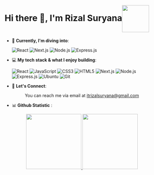 <h1>Hi there 👋, I'm Rizal Suryana<img align='center' src='https://user-images.githubusercontent.com/5713670/87202985-820dcb80-c2b6-11ea-9f56-7ec461c497c3.gif' width='88'></h1>

- 🌱 **Currently, I'm diving into**:  
  <div align='left'>
    <img src="https://img.shields.io/badge/React-20232A?style=for-the-badge&logo=react&logoColor=61DAFB" alt="React" />
    <img src="https://img.shields.io/badge/Next.js-000?logo=nextdotjs&logoColor=fff&style=for-the-badge" alt="Next.js" />
    <img src="https://img.shields.io/badge/Node.js-43853d?style=for-the-badge&logo=node.js&logoColor=white" alt="Node.js" />
    <img src="https://img.shields.io/badge/Express.js-000000?style=for-the-badge&logo=express&logoColor=white" alt="Express.js" />
  </div>

- 💻 **My tech stack & what I enjoy building**:  
  <div align='left'>
    <img src="https://img.shields.io/badge/React-20232A?style=for-the-badge&logo=react&logoColor=61DAFB" alt="React" />
    <img src="https://img.shields.io/badge/JavaScript-F7DF1E?style=for-the-badge&logo=javascript&logoColor=000" alt="JavaScript" />
    <img src="https://img.shields.io/badge/CSS3-1572B6?style=for-the-badge&logo=css3&logoColor=white" alt="CSS3" />
    <img src="https://img.shields.io/badge/HTML5-E34F26?style=for-the-badge&logo=html5&logoColor=white" alt="HTML5" />
    <img src="https://img.shields.io/badge/Next.js-000?logo=nextdotjs&logoColor=fff&style=for-the-badge" alt="Next.js" />
    <img src="https://img.shields.io/badge/Node.js-43853d?style=for-the-badge&logo=node.js&logoColor=white" alt="Node.js" />
    <img src="https://img.shields.io/badge/Express.js-000000?style=for-the-badge&logo=express&logoColor=white" alt="Express.js" />
    <img src="https://img.shields.io/badge/Ubuntu-E95420?style=for-the-badge&logo=ubuntu&logoColor=white" alt="Ubuntu" />
    <img src="https://img.shields.io/badge/Git-F05032?style=for-the-badge&logo=git&logoColor=white" alt="Git" />
  </div>

- 💬 **Let's Connect**:

<div align='center'> 

You can reach me via email at [itrizalsuryana@gmail.com](mailto:itrizalsuryana@gmail.com)
</div>

- 📊 **Github Statistic** :
<div align='center'>
<a href="https://github.com/rizalsuryana">
  <img height="180em" src="https://github-readme-stats.vercel.app/api?username=rizalsuryana&rank_icon=github&hide=stars&count_private=true&theme=highcontrast&hide_border=true&bg_color=00000000"/>
  
  <img height="180em" src="https://github-readme-stats.vercel.app/api/top-langs/?username=rizalsuryana&hide=jupyter%20notebook,blade,php&layout=compact&theme=highcontrast&hide_border=true&bg_color=00000000"/>
</a>
</div>
